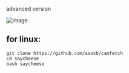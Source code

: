 advanced version 

![image](https://user-images.githubusercontent.com/55710160/226274933-e505c445-64ad-4f53-804d-182768d6f7c9.png)




## for linux:

```
git clone https://github.com/asxxb/camfetch
cd saycheese
bash saycheese
```



